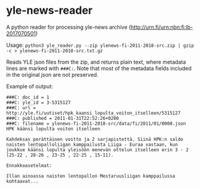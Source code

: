 # yle-news-reader
A python reader for processing yle-news archive (http://urn.fi/urn:nbn:fi:lb-2017070501)

Usage: `python3 yle_reader.py --zip ylenews-fi-2011-2018-src.zip | gzip -c > ylenews-fi-2011-2018-src.txt.gz`

Reads YLE json files from the zip, and returns plain text, where metadata lines are marked with `###C:`. Note that most of the metadata fields included in the original json are not preserved.

Example of output:
```
###C: doc_id = 1
###C: yle_id = 3-5315127
###C: url = http://yle.fi/uutiset/hpk_kaansi_lopulta_voiton_itselleen/5315127
###C: published = 2011-01-31T22:52:26+0200
###C: filename = ylenews-fi-2011-2018-src/data/fi/2011/01/0000.json
HPK käänsi lopulta voiton itselleen

Kahdeksas perättäinen voitto ja 2 sarjapistettä. Siinä HPK:n saldo naisten lentopalloliigan kamppailusta Liiga - Euraa vastaan, kun joukkue käänsi lopulta yleisöön menevän ottelun itselleen erin 3 - 2 (25-22 , 28-26 , 23-25 , 22-25 , 15-11).

Ennakkoasetelmat:

Illan ainoassa naisten lentopallon Mestaruusliigan kamppailussa kohtaavat...
```
